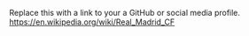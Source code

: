 Replace this with a link to your a GitHub or social media profile.
https://en.wikipedia.org/wiki/Real_Madrid_CF
